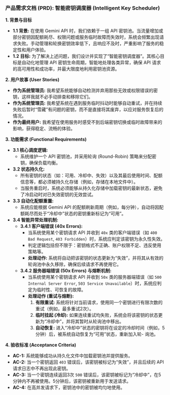 ### **产品需求文档 (PRD): 智能密钥调度器 (Intelligent Key Scheduler)**

**1. 背景与目标**

*   **1.1 背景:**
    在使用 Gemini API 时，我们依赖于一组 API 密钥池。当流量增加或部分密钥因配额耗尽、权限问题或服务临时故障而失效时，系统会频繁出现请求失败。手动管理和轮换密钥效率低下，且响应不及时，严重影响了服务的稳定性和用户体验。
*   **1.2 目标:**
    为了解决上述问题，我们设计并实现了“智能密钥调度器”。其核心目标是自动化地管理 API 密钥生命周期，智能地处理各类异常，确保 API 请求的高可用性和成功率，并最大限度地利用密钥池资源。

**2. 用户故事 (User Stories)**

*   **作为系统管理员:** 我希望系统能够自动检测并弃用那些无效或权限错误的密钥，这样我就不必手动排查和移除它们。
*   **作为系统管理员:** 我希望系统在遇到服务临时抖动时能够自动重试，并在持续失败后暂时“雪藏”有问题的密钥，而不是直接将其废弃，以应对服务恢复后的情况。
*   **作为最终用户:** 我希望在使用服务时感受不到后端密钥切换或临时故障带来的影响，获得稳定、流畅的体验。

**3. 功能需求 (Functional Requirements)**

*   **3.1 核心调度逻辑:**
    *   系统维护一个 API 密钥池，并采用轮询 (Round-Robin) 策略来分配密钥，确保负载均衡。
*   **3.2 状态持久化:**
    *   所有密钥的状态（如：可用、冷却中、失效）以及其最后使用时间、配额信息等，都必须被持久化存储（例如，存储在本地文件中）。
    *   当服务重启时，系统必须能够从持久化存储中加载密钥的最新状态，避免了冷启动时对已失效密钥的无效尝试。
*   **3.3 自动化配额重置:**
    *   系统应能根据 Gemini API 的配额刷新周期（例如，每分钟），自动将因配额耗尽而处于“冷却中”状态的密钥重新标记为“可用”。
*   **3.4 智能异常处理机制:**
    *   **3.4.1 客户端错误 (40x Errors):**
        *   当系统使用某个密钥请求 API 并收到 `40x` 类的客户端错误（如 `400 Bad Request`, `403 Forbidden`）时，系统应判定该密钥为永久性失效。
        *   判定逻辑包括但不限于：密钥格式不正确、账户权限不足、违反使用策略等。
        *   **处理动作:** 系统将自动把该密钥的状态更新为“失效”，并将其从有效的轮询池中永久移除，确保后续请求不再使用它。
    *   **3.4.2 服务器端错误 (50x Errors) 与熔断机制:**
        *   当系统使用某个密钥请求 API 并收到 `50x` 类的服务器端错误（如 `500 Internal Server Error`, `503 Service Unavailable`）时，系统应判定为临时性、可恢复的故障。
        *   **处理动作 (重试与熔断):**
            1.  **有限重试:** 系统将针对当前请求，使用同一个密钥进行有限次数的重试（例如，最多重试2次）。
            2.  **临时挂起 (冷却):** 如果连续重试均失败，系统会将该密钥的状态更新为“冷却中”，并将其暂时从轮询池中移出。
            3.  **自动恢复:** 进入“冷却中”状态的密钥将在设定的冷却时间（例如，5分钟）后，被系统自动恢复为“可用”状态，重新加入轮- 询池。

**4. 验收标准 (Acceptance Criteria)**

*   **AC-1:** 系统能够成功从持久化文件中加载密钥池并提供服务。
*   **AC-2:** 当一个密钥返回 `403` 错误后，该密钥被标记为“失效”，并且后续的 API 请求日志中不再出现此密钥。
*   **AC-3:** 当一个密钥连续返回3次 `500` 错误后，该密钥被标记为“冷却中”，在5分钟内不再被使用。5分钟后，该密钥被重新用于发送请求。
*   **AC-4:** 在高并发请求下，密钥池中的密钥被均匀地使用。